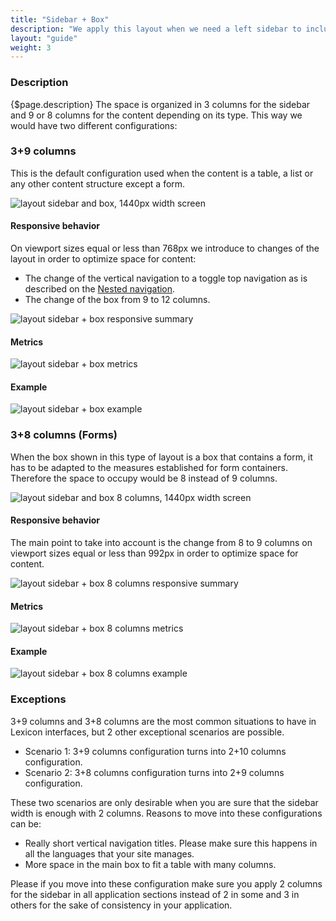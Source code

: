 ```yaml
---
title: "Sidebar + Box"
description: "We apply this layout when we need a left sidebar to include a vertical navigation."
layout: "guide"
weight: 3
---
```


### Description

{$page.description} The space is organized in 3 columns for the sidebar and 9 or 8 columns for the content depending on its type. This way we would have two different configurations:

### 3+9 columns
This is the default configuration used when the content is a table, a list or any other content structure except a form.

![layout sidebar and box, 1440px width screen](../../../images/layoutSidebar.jpg)

#### Responsive behavior

On viewport sizes equal or less than 768px we introduce to changes of the layout in order to optimize space for content:

* The change of the vertical navigation to a toggle top navigation as is described on the [Nested navigation](../../patterns/Navigation/verticalNav.html).
* The change of the box from 9 to 12 columns.


![layout sidebar + box responsive summary](../../../images/layoutsidebarsummary.jpg)

#### Metrics

![layout sidebar + box metrics](../../../images/layoutsidebarmetrics.jpg)

#### Example

![layout sidebar + box example](../../../images/layoutsidebarexample.jpg)


### 3+8 columns (Forms)
When the box shown in this type of layout is a box that contains a form, it has to be adapted to the measures established for form containers. Therefore the space to occupy would be 8 instead of 9 columns.

![layout sidebar and box 8 columns, 1440px width screen](../../../images/layoutSidebarBox8.jpg)

#### Responsive behavior

The main point to take into account is the change from 8 to 9 columns on viewport sizes equal or less than 992px in order to optimize space for content.

![layout sidebar + box 8 columns responsive summary](../../../images/layoutsidebarbox8summary.jpg)

#### Metrics

![layout sidebar + box 8 columns metrics](../../../images/layoutsidebarbox8metrics.jpg)

#### Example

![layout sidebar + box 8 columns example](../../../images/layoutsidebarbox8example.jpg)

### Exceptions

3+9 columns and 3+8 columns are the most common situations to have in Lexicon interfaces, but 2 other exceptional scenarios are possible.
* Scenario 1: 3+9 columns configuration turns into 2+10 columns configuration.
* Scenario 2: 3+8 columns configuration turns into 2+9 columns configuration.

These two scenarios are only desirable when you are sure that the sidebar width is enough with 2 columns. Reasons to move into these configurations can be:
* Really short vertical navigation titles. Please make sure this happens in all the languages that your site manages.
* More space in the main box to fit a table with many columns.

Please if you move into these configuration make sure you apply 2 columns for the sidebar in all application sections instead of 2 in some and 3 in others for the sake of consistency in your application.